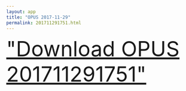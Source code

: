 ```yaml
---
layout: app
title: "OPUS 2017-11-29"
permalink: 201711291751.html
---
```

<div class="pure-g">
    <div class="pure-u-1-1" style="font-size: 4em">
        <a class="pure-button-primary" href="itms-services://?action=download-manifest&url=https%3A%2F%2Flitsungyisigono.github.io%2FTestScript%2Fmanifests%2F201711291751.plist"><i class="fa fa-download" aria-hidden="true"></i>"Download OPUS 201711291751"</a>
    </div>
</div>